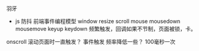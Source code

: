 羽牙

- js 防抖
前端事件编程模型 window resize scroll
mouse mousedown mousemove
keyup keydown
频繁触发，回调如果不节制，页面被锁，卡。

onscroll 滚动页面时一直触发？ 事件触发
频率降低一些？ 100毫秒一次